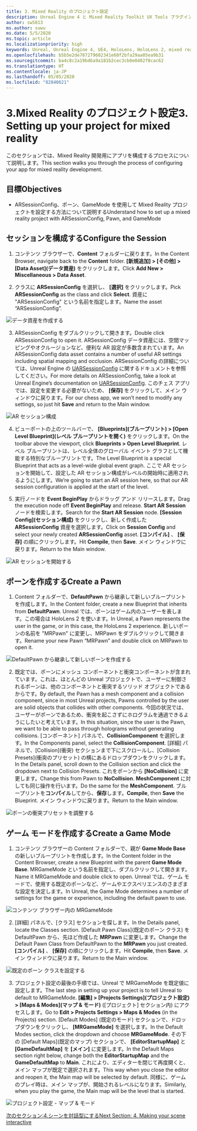 ```yaml
---
title: 3. Mixed Reality のプロジェクト設定
description: Unreal Engine 4 と Mixed Reality Toolkit UX Tools プラグインを使用して簡単なチェス アプリを構築するチュートリアルのパート 3
author: sw5813
ms.author: suwu
ms.date: 5/5/2020
ms.topic: article
ms.localizationpriority: high
keywords: Unreal, Unreal Engine 4, UE4, HoloLens, HoloLens 2, mixed reality,、チュートリアル, はじめに, mrtk, uxt, UX Tools, ドキュメント
ms.openlocfilehash: b5b5e2de787279602341e60f2bfa29aa05ea9b31
ms.sourcegitcommit: ba4c8c2a19bd6a9a181b2cec3cb8e0402f8cac62
ms.translationtype: HT
ms.contentlocale: ja-JP
ms.lasthandoff: 05/05/2020
ms.locfileid: "82840621"
---
```

# <a name="3-setting-up-your-project-for-mixed-reality"></a><span data-ttu-id="8f3d6-104">3.Mixed Reality のプロジェクト設定</span><span class="sxs-lookup"><span data-stu-id="8f3d6-104">3. Setting up your project for mixed reality</span></span>

<span data-ttu-id="8f3d6-105">このセクションでは、Mixed Reality 開発用にアプリを構成するプロセスについて説明します。</span><span class="sxs-lookup"><span data-stu-id="8f3d6-105">This section walks you through the process of configuring your app for mixed reality development.</span></span> 

## <a name="objectives"></a><span data-ttu-id="8f3d6-106">目標</span><span class="sxs-lookup"><span data-stu-id="8f3d6-106">Objectives</span></span>

* <span data-ttu-id="8f3d6-107">ARSessionConfig、ポーン、GameMode を使用して Mixed Reality プロジェクトを設定する方法について説明する</span><span class="sxs-lookup"><span data-stu-id="8f3d6-107">Understand how to set up a mixed reality project with ARSessionConfig, Pawn, and GameMode</span></span>

## <a name="configure-the-session"></a><span data-ttu-id="8f3d6-108">セッションを構成する</span><span class="sxs-lookup"><span data-stu-id="8f3d6-108">Configure the Session</span></span>

1. <span data-ttu-id="8f3d6-109">コンテンツ ブラウザーで、**Content** フォルダーに戻ります。</span><span class="sxs-lookup"><span data-stu-id="8f3d6-109">In the Content Browser, navigate back to the **Content** folder.</span></span> <span data-ttu-id="8f3d6-110">**[新規追加] > [その他] > [Data Asset]\(データ資産\)** をクリックします。</span><span class="sxs-lookup"><span data-stu-id="8f3d6-110">Click **Add New > Miscellaneous > Data Asset**.</span></span> 

2. <span data-ttu-id="8f3d6-111">クラスに **ARSessionConfig** を選択し、 **[選択]** をクリックします。</span><span class="sxs-lookup"><span data-stu-id="8f3d6-111">Pick **ARSessionConfig** as the class and click **Select**.</span></span> <span data-ttu-id="8f3d6-112">資産に "ARSessionConfig" という名前を指定します。</span><span class="sxs-lookup"><span data-stu-id="8f3d6-112">Name the asset “ARSessionConfig”.</span></span>

![データ資産を作成する](images/unreal-uxt/3-createasset.PNG)

3. <span data-ttu-id="8f3d6-114">ARSessionConfig をダブルクリックして開きます。</span><span class="sxs-lookup"><span data-stu-id="8f3d6-114">Double click ARSessionConfig to open it.</span></span> <span data-ttu-id="8f3d6-115">ARSessionConfig データ資産には、空間マッピングやオクルージョンなど、便利な AR 設定が多数含まれています。</span><span class="sxs-lookup"><span data-stu-id="8f3d6-115">An ARSessionConfig data asset contains a number of useful AR settings including spatial mapping and occlusion.</span></span> <span data-ttu-id="8f3d6-116">ARSessionConfig の詳細については、Unreal Engine の [UARSessionConfig](https://docs.unrealengine.com/en-US/API/Runtime/AugmentedReality/UARSessionConfig/index.html) に関するドキュメントを参照してください。</span><span class="sxs-lookup"><span data-stu-id="8f3d6-116">For more details on ARSessionConfig, take a look at Unreal Engine’s documentation on [UARSessionConfig](https://docs.unrealengine.com/en-US/API/Runtime/AugmentedReality/UARSessionConfig/index.html).</span></span> <span data-ttu-id="8f3d6-117">このチェス アプリでは、設定を変更する必要がないため、 **[保存]** をクリックして、メイン ウィンドウに戻ります。</span><span class="sxs-lookup"><span data-stu-id="8f3d6-117">For our chess app, we won’t need to modify any settings, so just hit **Save** and return to the Main window.</span></span> 

![AR セッション構成](images/unreal-uxt/3-arsessionconfig.PNG)

4. <span data-ttu-id="8f3d6-119">ビューポートの上のツールバーで、 **[Blueprints]\(ブループリント\) > [Open Level Blueprint]\(レベル ブループリントを開く\)** をクリックします。</span><span class="sxs-lookup"><span data-stu-id="8f3d6-119">On the toolbar above the viewport, click **Blueprints > Open Level Blueprint**.</span></span> <span data-ttu-id="8f3d6-120">レベル ブループリントは、レベル全体のグローバル イベント グラフとして機能する特別なブループリントです。</span><span class="sxs-lookup"><span data-stu-id="8f3d6-120">The Level Blueprint is a special Blueprint that acts as a level-wide global event graph.</span></span> <span data-ttu-id="8f3d6-121">ここで AR セッションを開始して、設定した AR セッション構成がレベルの開始時に適用されるようにします。</span><span class="sxs-lookup"><span data-stu-id="8f3d6-121">We’re going to start an AR session here, so that our AR session configuration is applied at the start of the level.</span></span>  

5. <span data-ttu-id="8f3d6-122">実行ノードを **Event BeginPlay** からドラッグ アンド リリースします。</span><span class="sxs-lookup"><span data-stu-id="8f3d6-122">Drag the execution node off **Event BeginPlay** and release.</span></span> <span data-ttu-id="8f3d6-123">**Start AR Session** ノードを検索します。</span><span class="sxs-lookup"><span data-stu-id="8f3d6-123">Search for the **Start AR Session** node.</span></span> <span data-ttu-id="8f3d6-124">**[Session Config]\(セッション構成\)** をクリックし、新しく作成した **ARSessionConfig** 資産を選択します。</span><span class="sxs-lookup"><span data-stu-id="8f3d6-124">Click on **Session Config** and select your newly created **ARSessionConfig** asset.</span></span> <span data-ttu-id="8f3d6-125">**[コンパイル]** 、 **[保存]** の順にクリックします。</span><span class="sxs-lookup"><span data-stu-id="8f3d6-125">Hit **Compile**, then **Save**.</span></span> <span data-ttu-id="8f3d6-126">メイン ウィンドウに戻ります。</span><span class="sxs-lookup"><span data-stu-id="8f3d6-126">Return to the Main window.</span></span>

![AR セッションを開始する](images/unreal-uxt/3-startarsession.PNG)

## <a name="create-a-pawn"></a><span data-ttu-id="8f3d6-128">ポーンを作成する</span><span class="sxs-lookup"><span data-stu-id="8f3d6-128">Create a Pawn</span></span>

1.  <span data-ttu-id="8f3d6-129">Content フォルダーで、**DefaultPawn** から継承して新しいブループリントを作成します。</span><span class="sxs-lookup"><span data-stu-id="8f3d6-129">In the Content folder, create a new Blueprint that inherits from **DefaultPawn**.</span></span> <span data-ttu-id="8f3d6-130">Unreal では、ポーンはゲーム内のユーザーを表します。この場合は HoloLens 2 を使います。</span><span class="sxs-lookup"><span data-stu-id="8f3d6-130">In Unreal, a Pawn represents the user in the game, or in this case, the HoloLens 2 experience.</span></span> <span data-ttu-id="8f3d6-131">新しいポーンの名前を "MRPawn" に変更し、MRPawn をダブルクリックして開きます。</span><span class="sxs-lookup"><span data-stu-id="8f3d6-131">Rename your new Pawn “MRPawn” and double click on MRPawn to open it.</span></span> 

![DefaultPawn から継承して新しいポーンを作成する](images/unreal-uxt/3-defaultpawn.PNG)

2.  <span data-ttu-id="8f3d6-133">既定では、ポーンにメッシュ コンポーネントと衝突コンポーネントが含まれています。これは、ほとんどの Unreal プロジェクトで、ユーザーに制御されるポーンは、他のコンポーネントと衝突するソリッド オブジェクトであるからです。</span><span class="sxs-lookup"><span data-stu-id="8f3d6-133">By default, the Pawn has a mesh component and a collision component, since in most Unreal projects, Pawns controlled by the user are solid objects that collides with other components.</span></span> <span data-ttu-id="8f3d6-134">今回の状況では、ユーザーがポーンであるため、衝突を起こさずにホログラムを通過できるようにしたいと考えています。</span><span class="sxs-lookup"><span data-stu-id="8f3d6-134">In this situation, since the user is the Pawn, we want to be able to pass through holograms without generating collisions.</span></span> <span data-ttu-id="8f3d6-135">[コンポーネント] パネルで、**CollisionComponent** を選択します。</span><span class="sxs-lookup"><span data-stu-id="8f3d6-135">In the Components panel, select the **CollisionComponent**.</span></span> <span data-ttu-id="8f3d6-136">[詳細] パネルで、[Collision]\(衝突\) セクションまで下にスクロールし、[Collision Presets]\(衝突のプリセット\) の横にあるドロップダウンをクリックします。</span><span class="sxs-lookup"><span data-stu-id="8f3d6-136">In the Details panel, scroll down to the Collision section and click the dropdown next to Collision Presets.</span></span> <span data-ttu-id="8f3d6-137">これをポーンから **[NoCollision]** に変更します。</span><span class="sxs-lookup"><span data-stu-id="8f3d6-137">Change this from Pawn to **NoCollision**.</span></span> <span data-ttu-id="8f3d6-138">**MeshComponent** に対しても同じ操作を行います。</span><span class="sxs-lookup"><span data-stu-id="8f3d6-138">Do the same for the **MeshComponent**.</span></span> <span data-ttu-id="8f3d6-139">ブループリントを**コンパイル**してから、**保存**します。</span><span class="sxs-lookup"><span data-stu-id="8f3d6-139">**Compile**, then **Save** the Blueprint.</span></span> <span data-ttu-id="8f3d6-140">メイン ウィンドウに戻ります。</span><span class="sxs-lookup"><span data-stu-id="8f3d6-140">Return to the Main window.</span></span> 

![ポーンの衝突プリセットを調整する](images/unreal-uxt/3-nocollision.PNG)

## <a name="create-a-game-mode"></a><span data-ttu-id="8f3d6-142">ゲーム モードを作成する</span><span class="sxs-lookup"><span data-stu-id="8f3d6-142">Create a Game Mode</span></span>

1.  <span data-ttu-id="8f3d6-143">コンテンツ ブラウザーの Content フォルダーで、親が **Game Mode Base** の新しいブループリントを作成します。</span><span class="sxs-lookup"><span data-stu-id="8f3d6-143">In the Content folder in the Content Browser, create a new Blueprint with the parent **Game Mode Base**.</span></span> <span data-ttu-id="8f3d6-144">MRGameMode という名前を指定し、ダブルクリックして開きます。</span><span class="sxs-lookup"><span data-stu-id="8f3d6-144">Name it MRGameMode and double click to open.</span></span> <span data-ttu-id="8f3d6-145">Unreal では、ゲーム モードで、使用する既定のポーンなど、ゲームやエクスペリエンスのさまざまな設定を決定します。</span><span class="sxs-lookup"><span data-stu-id="8f3d6-145">In Unreal, the Game Mode determines a number of settings for the game or experience, including the default pawn to use.</span></span> 

![コンテンツ ブラウザー内の MRGameMode](images/unreal-uxt/3-gamemode.PNG)

2.  <span data-ttu-id="8f3d6-147">[詳細] パネルで、[クラス] セクションを探します。</span><span class="sxs-lookup"><span data-stu-id="8f3d6-147">In the Details panel, locate the Classes section.</span></span> <span data-ttu-id="8f3d6-148">[Default Pawn Class]\(既定のポーン クラス\) を DefaultPawn から、先ほど作成した **MRPawn** に変更します。</span><span class="sxs-lookup"><span data-stu-id="8f3d6-148">Change the Default Pawn Class from DefaultPawn to the **MRPawn** you just created.</span></span> <span data-ttu-id="8f3d6-149">**[コンパイル]** 、 **[保存]** の順にクリックします。</span><span class="sxs-lookup"><span data-stu-id="8f3d6-149">Hit **Compile**, then **Save**.</span></span> <span data-ttu-id="8f3d6-150">メイン ウィンドウに戻ります。</span><span class="sxs-lookup"><span data-stu-id="8f3d6-150">Return to the Main window.</span></span> 

![既定のポーン クラスを設定する](images/unreal-uxt/3-setpawn.PNG)

3.  <span data-ttu-id="8f3d6-152">プロジェクト設定の最後の手順では、Unreal で MRGameMode を既定値に設定します。</span><span class="sxs-lookup"><span data-stu-id="8f3d6-152">The last step in setting up your project is to tell Unreal to default to MRGameMode.</span></span> <span data-ttu-id="8f3d6-153">**[編集] > [Projects Settings]\(プロジェクト設定\) > [Maps & Modes]\(マップ & モード\)** ([プロジェクト] セクション内) にアクセスします。</span><span class="sxs-lookup"><span data-stu-id="8f3d6-153">Go to **Edit > Projects Settings > Maps & Modes** (in the Projects) section.</span></span> <span data-ttu-id="8f3d6-154">[Default Modes] \(既定のモード\) セクションで、ドロップダウンをクリックし、 **[MRGameMode]** を選択します。</span><span class="sxs-lookup"><span data-stu-id="8f3d6-154">In the Default Modes section, click the dropdown and choose **MRGameMode**.</span></span> <span data-ttu-id="8f3d6-155">その下の [Default Maps]\(既定のマップ\) セクションで、 **[EditorStartupMap]** と **[GameDefaultMap]** を **[メイン]** に変更します。</span><span class="sxs-lookup"><span data-stu-id="8f3d6-155">In the Default Maps section right below, change both the **EditorStartupMap** and the **GameDefaultMap** to **Main**.</span></span> <span data-ttu-id="8f3d6-156">これにより、エディターを閉じて再度開くと、メイン マップが既定で選択されます。</span><span class="sxs-lookup"><span data-stu-id="8f3d6-156">This way when you close the editor and reopen it, the Main map will be selected by default.</span></span> <span data-ttu-id="8f3d6-157">同様に、ゲームのプレイ時は、メイン マップが、開始されるレベルになります。</span><span class="sxs-lookup"><span data-stu-id="8f3d6-157">Similarly, when you play the game, the Main map will be the level that is started.</span></span> 

![プロジェクト設定 - マップ & モード](images/unreal-uxt/3-mapsandmodes.PNG)

[<span data-ttu-id="8f3d6-159">次のセクション:4.シーンを対話型にする</span><span class="sxs-lookup"><span data-stu-id="8f3d6-159">Next Section: 4. Making your scene interactive</span></span>](unreal-uxt-ch4.md)